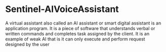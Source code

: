 # Sentinel-AIVoiceAssistant
A virtual assistant also called an AI assistant or smart digital assistant is an application program. It is a piece of software that understands  verbal or written commands and completes task assigned by the client. It is an example of weak AI that is it can only execute and perform request designed by the user 
